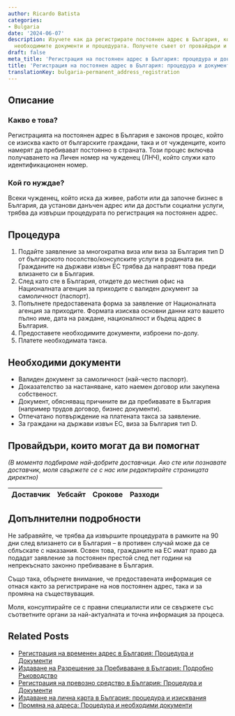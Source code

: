 ```yaml
---
author: Ricardo Batista
categories:
- Bulgaria
date: '2024-06-07'
description: Изучете как да регистрирате постоянен адрес в България, кой го нуждае,
  необходимите документи и процедурата. Получете съвет от провайдъри и срокове.
draft: false
meta_title: 'Регистрация на постоянен адрес в България: процедура и документи'
title: 'Регистрация на постоянен адрес в България: процедура и документи'
translationKey: bulgaria-permanent_address_registration
---
```



## Описание
### Какво е това?
Регистрацията на постоянен адрес в България е законов процес, който се изисква както от българските граждани, така и от чужденците, които намерят да пребивават постоянно в страната. Този процес включва получаването на Личен номер на чужденец (ЛНЧ), който служи като идентификационен номер.

### Кой го нуждае?
Всеки чужденец, който иска да живее, работи или да започне бизнес в България, да установи данъчен адрес или да достъпи социални услуги, трябва да извърши процедурата по регистрация на постоянен адрес.

## Процедура
1. Подайте заявление за многократна виза или виза за България тип D от българското посолство/консулските услуги в родината ви. Гражданите на държави извън ЕС трябва да направят това преди влизането си в България.
2. След като сте в България, отидете до местния офис на Националната агенция за приходите с валиден документ за самоличност (паспорт).
3. Попълнете предоставената форма за заявление от Националната агенция за приходите. Формата изисква основни данни като вашето пълно име, дата на раждане, националност и бъдещ адрес в България.
4. Предоставете необходимите документи, изброени по-долу.
5. Платете необходимата такса.

## Необходими документи
- Валиден документ за самоличност (най-често паспорт).
- Доказателство за настаняване, като наемен договор или закупена собственост.
- Документ, обясняващ причините ви да пребивавате в България (например трудов договор, бизнес документи).
- Отпечатано потвърждение на платената такса за заявление.
- За граждани на държави извън ЕС, виза за България тип D.

## Провайдъри, които могат да ви помогнат

_(В момента подбираме най-добрите доставчици. Ако сте или познавате доставчик, моля свържете се с нас или редактирайте страницата директно)_

| Доставчик       |     Уебсайт     |     Срокове       |       Разходи    |
| :-------------: | :-------------: |  :-------------: | :-------------: |


## Допълнителни подробности
Не забравяйте, че трябва да извършите процедурата в рамките на 90 дни след влизането си в България – в противен случай може да се сблъскате с наказания. Освен това, гражданите на ЕС имат право да подадат заявление за постоянен престой след пет години на непрекъснато законно пребиваване в България.

Също така, обърнете внимание, че предоставената информация се отнася както за регистриране на нов постоянен адрес, така и за промяна на съществуващия.

Моля, консултирайте се с правни специалисти или се свържете със съответните органи за най-актуалната и точна информация за процеса.
## Related Posts

- [Регистрация на временен адрес в България: Процедура и Документи](https://tramitit.com/bg/guides/bulgaria/registratsiia_na_vremenen_adres/)
- [Издаване на Разрешение за Пребиваване в България: Подробно Ръководство](https://tramitit.com/bg/guides/bulgaria/izdavane_na_razreshenie_za_prebivavane/)
- [Регистрация на превозно средство в България: Процедура и Документи](https://tramitit.com/bg/guides/bulgaria/registratsiia_na_novo_prevozno_sredstvo/)
- [Издаване на лична карта в България: процедура и изисквания](https://tramitit.com/bg/guides/bulgaria/izdavane_na_lichna_karta/)
- [Промяна на адреса: Процедура и необходими документи](https://tramitit.com/bg/guides/bulgaria/promiana_na_nastoiashch_adres/)
